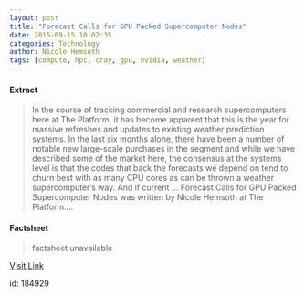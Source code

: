 ```yaml
---
layout: post
title: "Forecast Calls for GPU Packed Supercomputer Nodes"
date: 2015-09-15 10:02:35
categories: Technology
author: Nicole Hemsoth
tags: [compute, hpc, cray, gpu, nvidia, weather]
---
```



#### Extract
>In the course of tracking commercial and research supercomputers here at The Platform, it has become apparent that this is the year for massive refreshes and updates to existing weather prediction systems. In the last six months alone, there have been a number of notable new large-scale purchases in the segment and while we have described some of the market here, the consensus at the systems level is that the codes that back the forecasts we depend on tend to churn best with as many CPU cores as can be thrown a weather supercomputer&#8217;s way. And if current &#8230; Forecast Calls for GPU Packed Supercomputer Nodes was written by Nicole Hemsoth at The Platform....

#### Factsheet
>factsheet unavailable

[Visit Link](http://www.theplatform.net/2015/09/15/forecast-calls-for-gpu-packed-supercomputer-nodes/)

id:  184929


